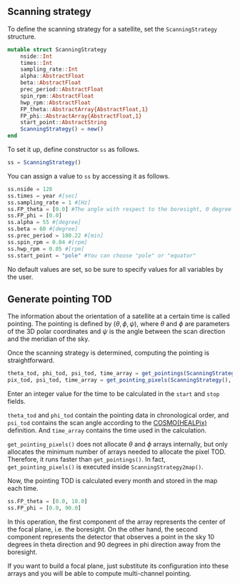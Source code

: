 ## Scanning strategy

To define the scanning strategy for a satellite, set the `ScanningStrategy` structure.
```julia
mutable struct ScanningStrategy
    nside::Int
    times::Int
    sampling_rate::Int
    alpha::AbstractFloat
    beta::AbstractFloat
    prec_period::AbstractFloat
    spin_rpm::AbstractFloat
    hwp_rpm::AbstractFloat
    FP_theta::AbstractArray{AbstractFloat,1}
    FP_phi::AbstractArray{AbstractFloat,1}
    start_point::AbstractString
    ScanningStrategy() = new()
end
```

To set it up, define constructor `ss` as follows.
```julia
ss = ScanningStrategy()
```
You can assign a value to `ss` by accessing it as follows.
```julia
ss.nside = 128
ss.times = year #[sec]
ss.sampling_rate = 1 #[Hz]
ss.FP_theta = [0.0] #The angle with respect to the boresight, 0 degree represents the boresight.
ss.FP_phi = [0.0]
ss.alpha = 55 #[degree]
ss.beta = 60 #[degree]
ss.prec_period = 180.22 #[min]
ss.spin_rpm = 0.04 #[rpm]
ss.hwp_rpm = 0.05 #[rpm]
ss.start_point = "pole" #You can choose "pole" or "equator"
```
No default values are set, so be sure to specify values for all variables by the user.

## Generate pointing TOD
The information about the orientation of a satellite at a certain time is called pointing. The pointing is defined by $(\theta, \phi, \psi)$, where $\theta$ and $\phi$ are parameters of the 3D polar coordinates and $\psi$ is the angle between the scan direction and the meridian of the sky.

Once the scanning strategy is determined, computing the pointing is straightforward.
```julia
theta_tod, phi_tod, psi_tod, time_array = get_pointings(ScanningStrategy(), start::Int, stop::Int)
pix_tod, psi_tod, time_array = get_pointing_pixels(ScanningStrategy(), start::Int, stop::Int)
```
Enter an integer value for the time to be calculated in the `start` and `stop` fields.

`theta_tod` and `phi_tod` contain the pointing data in chronological order, and `psi_tod` contains the scan angle according to the [COSMO(HEALPix)](https://lambda.gsfc.nasa.gov/product/about/pol_convention.cfm) definition. And `time_array` contains the time used in the calculation.

`get_pointing_pixels()` does not allocate $\theta$ and $\phi$ arrays internally, but only allocates the minimum number of arrays needed to allocate the pixel TOD.
Therefore, it runs faster than `get_pointings()`. In fact, `get_pointing_pixels()` is executed inside `ScanningStrategy2map()`.

Now, the pointing TOD is calculated every month and stored in the map each time.
```julia
ss.FP_theta = [0.0, 10.0]
ss.FP_phi = [0.0, 90.0]
```
In this operation, the first component of the array represents the center of the focal plane, i.e. the boresight. On the other hand, the second component represents the detector that observes a point in the sky 10 degrees in theta direction and 90 degrees in phi direction away from the boresight.

If you want to build a focal plane, just substitute its configuration into these arrays and you will be able to compute multi-channel pointing.



